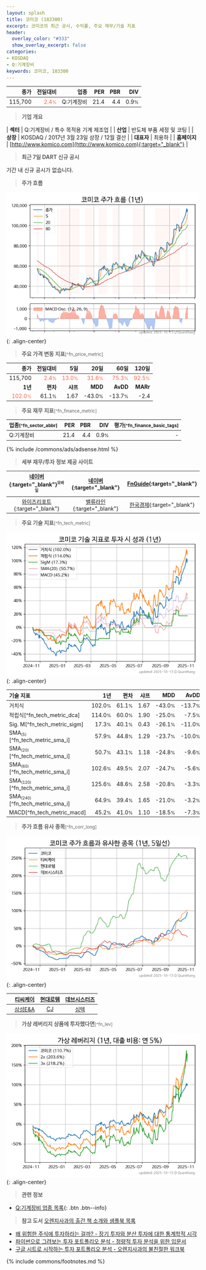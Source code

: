 ```yaml
---
layout: splash
title: 코미코 (183300)
excerpt: 코미코의 최근 공시, 수익률, 주요 재무/기술 지표
header:
  overlay_color: "#333"
  show_overlay_excerpt: false
categories:
- KOSDAQ
- Q:기계장비
keywords: 코미코, 183300
---
```


| **종가** | **전일대비** | **업종** | **PER** | **PBR** | **DIV** |
| -------: | -----------: | -------: | ------: | ------: | ------: |
| 115,700 | <span style="color: tomato">2.4<small>%</small></span> | Q:기계장비 | 21.4 | 4.4 | 0.9<small>%</small> |

<!-- more -->


> **기업 개요**<a id="company"></a>

| <span style="white-space:nowrap;">**섹터**</span> | Q:기계장비 / 특수 목적용 기계 제조업 |
| <span style="white-space:nowrap;">**산업**</span> | 반도체 부품 세정 및 코팅 |
| <span style="white-space:nowrap;">**상장**</span> | KOSDAQ / 2017년 3월 23일 상장 / 12월 결산 |
| <span style="white-space:nowrap;">**대표자**</span> | 최용하 |
| <span style="white-space:nowrap;">**홈페이지**</span> | [http://www.komico.com](http://www.komico.com){:target="_blank"} |


> **최근 7일 DART 신규 공시**<a id="dart"></a>

기간 내 신규 공시가 없습니다.


> **주가 흐름**<a id="price"></a>

![183300](/stock/images/183300.png){: .align-center}


> **주요 가격 변동 지표**<small>[^fn_price_metric]</small>

| **종가** | **전일대비** | **5일** | **20일** | **60일** | **120일** |
| -------: | -----------: | ------: | -------: | -------: | --------: |
| 115,700 | <span style="color: tomato">2.4<small>%</small></span> | <span style="color: tomato">13.0<small>%</small></span> | <span style="color: tomato">31.6<small>%</small></span> | <span style="color: tomato">75.3<small>%</small></span> | <span style="color: tomato">92.5<small>%</small></span> |
| **1년** | **편차** | **샤프** | **MDD** | **AvDD** | **MARr** |
| <span style="color: tomato">102.0<small>%</small></span> | 61.1<small>%</small> | 1.67 | -43.0<small>%</small> | -13.7<small>%</small> | -2.4 |


> **주요 재무 지표**<small>[^fn_finance_metric]</small>

| **업종**<small>[^fn_sector_abbr]</small> | **PER** | **PBR** | **DIV** | **평가**<small>[^fn_finance_basic_tags]</small> |
| :--------------------------------------- | ------: | ------: | ------: | ----------------------------------------------: |
| Q:기계장비 | 21.4 | 4.4 | 0.9<small>%</small> | - |



{% include /commons/ads/adsense.html %}

> **세부 재무/투자 정보 제공 사이트**

| [네이버](https://m.stock.naver.com/domestic/stock/183300/finance/summary){:target="_blank"}<sup><small>모바일</small></sup> | [네이버](https://finance.naver.com/item/coinfo.naver?code=183300){:target="_blank"} | [FnGuide](https://comp.fnguide.com/SVO2/ASP/SVD_Invest.asp?gicode=A183300&MenuYn=Y){:target="_blank"} |
| :---: | :---: | :---: |
| [와이즈리포트](https://comp.wisereport.co.kr/company/c1040001.aspx?cmp_cd=183300){:target="_blank"} | [밸류라인](https://www.valueline.co.kr/finance/summary/183300){:target="_blank"} | [한국경제](https://markets.hankyung.com/stock/183300/financial-summary){:target="_blank"} |


> **주요 기술 지표**<small>[^fn_tech_metric]</small>


![183300](/stock/images/183300_tech.png){: .align-center}

| **기술 지표** | **1년** | **편차** | **샤프** | **MDD** | **AvDD** |
| :------------ | ------: | -----------: | -------: | ------: | -------: |
| 거치식 | 102.0<small>%</small> | 61.1<small>%</small> | 1.67 | -43.0<small>%</small> | -13.7<small>%</small> |
| 적립식[^fn_tech_metric_dca] | 114.0<small>%</small> | 60.0<small>%</small> | 1.90 | -25.0<small>%</small> | -7.5<small>%</small> |
| Sig. M[^fn_tech_metric_sigm] | 17.3<small>%</small> | 40.1<small>%</small> | 0.43 | -26.1<small>%</small> | -11.0<small>%</small> |
| SMA<small><sub>(5)</sub></small>[^fn_tech_metric_sma_i] | 57.9<small>%</small> | 44.8<small>%</small> | 1.29 | -23.7<small>%</small> | -10.0<small>%</small> |
| SMA<small><sub>(20)</sub></small>[^fn_tech_metric_sma_i] | 50.7<small>%</small> | 43.1<small>%</small> | 1.18 | -24.8<small>%</small> | -9.6<small>%</small> |
| SMA<small><sub>(60)</sub></small>[^fn_tech_metric_sma_i] | 102.6<small>%</small> | 49.5<small>%</small> | 2.07 | -24.7<small>%</small> | -5.6<small>%</small> |
| SMA<small><sub>(120)</sub></small>[^fn_tech_metric_sma_i] | 125.6<small>%</small> | 48.6<small>%</small> | 2.58 | -20.8<small>%</small> | -3.3<small>%</small> |
| SMA<small><sub>(240)</sub></small>[^fn_tech_metric_sma_i] | 64.9<small>%</small> | 39.4<small>%</small> | 1.65 | -21.0<small>%</small> | -3.2<small>%</small> |
| MACD[^fn_tech_metric_macd] | 45.2<small>%</small> | 41.0<small>%</small> | 1.10 | -18.5<small>%</small> | -7.3<small>%</small> |


> **주가 흐름 유사 종목**<a id="corr"></a><small>[^fn_corr_long]</small>

![183300](/stock/images/183300_corr.png){: .align-center}

|       | [티씨케이](/064760/) | [현대로템](/064350/) | [데브시스터즈](/194480/) |
| :---: | :------------------------------------: | :------------------------------------: | :------------------------------------: |
|       | [삼성E&A](/028050/) | [CJ](/001040/) | [심텍](/222800/) |


> **가상 레버리지 상품에 투자했다면**<a id="2x"></a><small>[^fn_lev]</small>

![183300](/stock/images/183300_2x.png){: .align-center}


> **관련 정보**

- [Q:기계장비 업종 목록](/stats/sector/kosdaq_업종_기계장비_종목/){: .btn .btn--info}

> **참고 도서** [오렌지사과의 출간 책 소개와 샘플북 목록](https://kongdori.tistory.com/691)

- [왜 위험한 주식에 투자하라는 걸까? - 장기 투자와 분산 투자에 대한 통계학적 시각](https://kongdori.tistory.com/421)
- [파이썬으로 그려보는 투자 포트폴리오 분석  - 정량적 투자 분석을 위한 입문서](https://kongdori.tistory.com/643)
- [구글 시트로 시작하는 투자 포트폴리오 분석 - 오렌지사과의 불친절한 워크북](https://kongdori.tistory.com/449)


{% include commons/footnotes.md %}